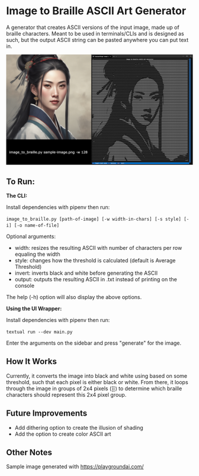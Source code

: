# Image to Braille ASCII Art Generator

A generator that creates ASCII versions of the input image, made up of braille characters. Meant to be used in terminals/CLIs and is designed as such, but the output ASCII string can be pasted anywhere you can put text in.

![Example](https://raw.githubusercontent.com/Ryang2/cli-braille-ascii/main/images/example-screenshot.jpg)

## To Run:

**The CLI:**

Install dependencies with pipenv then run:

`image_to_braille.py [path-of-image] [-w width-in-chars] [-s style] [-i] [-o name-of-file]`

Optional arguments:
- width: resizes the resulting ASCII with number of characters per row equaling the width
- style: changes how the threshold is calculated (default is Average Threshold)
- invert: inverts black and white before generating the ASCII
- output: outputs the resulting ASCII in <name-of-file>.txt instead of printing on the console

The help (-h) option will also display the above options.

**Using the UI Wrapper:**

Install dependencies with pipenv then run:

`textual run --dev main.py`

Enter the arguments on the sidebar and press "generate" for the image.

## How It Works

Currently, it converts the image into black and white using based on some threshold, such that each pixel is either black or white.
From there, it loops through the image in groups of 2x4 pixels (⣿) to determine which braille characters should represent this 2x4 pixel group.

## Future Improvements

- Add dithering option to create the illusion of shading
- Add the option to create color ASCII art

## Other Notes

Sample image generated with https://playgroundai.com/